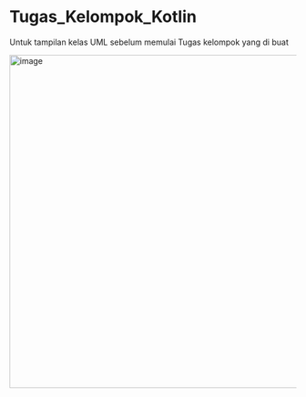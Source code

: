 # Tugas_Kelompok_Kotlin
Untuk tampilan kelas UML sebelum memulai Tugas kelompok yang di buat 

<img width="930" height="584" alt="image" src="https://github.com/user-attachments/assets/409656c3-1544-428e-a4a8-b89ab66d2ffe" />

